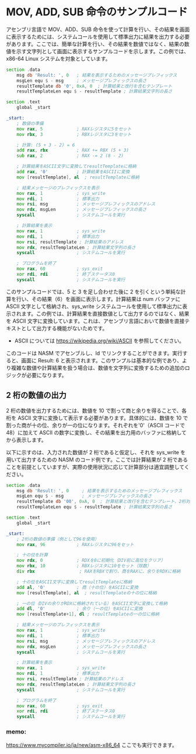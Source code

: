 # MOV, ADD, SUB 命令のサンプルコード

アセンブリ言語で MOV、ADD、SUB 命令を使って計算を行い、その結果を画面に表示するためには、システムコールを使用して標準出力に結果を出力する必要があります。ここでは、簡単な計算を行い、その結果を数値ではなく、結果の数値を示す文字列として画面に表示するサンプルコードを示します。この例では、x86-64 Linux システムを対象としています。

```asm
section .data
    msg db 'Result: ', 0   ; 結果を表示するためのメッセージプレフィックス
    msgLen equ $ - msg     ; メッセージプレフィックスの長さ
    resultTemplate db '0', 0xA, 0  ; 計算結果と改行を含むテンプレート
    resultTemplateLen equ $ - resultTemplate ; 計算結果文字列の長さ

section .text
    global _start

_start:
    ; 数値の準備
    mov rax, 5             ; RAXレジスタに5をセット
    mov rbx, 3             ; RBXレジスタに3をセット

    ; 計算: (5 + 3 - 2) = 6
    add rax, rbx           ; RAX += RBX (5 + 3)
    sub rax, 2             ; RAX -= 2 (8 - 2)

    ; 計算結果をASCII文字に変換してresultTemplateに格納
    add rax, '0'           ; 計算結果をASCIIに変換
    mov [resultTemplate], al  ; resultTemplateに格納

    ; 結果メッセージのプレフィックスを表示
    mov rax, 1             ; sys_write
    mov rdi, 1             ; 標準出力
    mov rsi, msg           ; メッセージプレフィックスのアドレス
    mov rdx, msgLen        ; メッセージプレフィックスの長さ
    syscall                ; システムコールを実行

    ; 計算結果を表示
    mov rax, 1             ; sys_write
    mov rdi, 1             ; 標準出力
    mov rsi, resultTemplate ; 計算結果のアドレス
    mov rdx, resultTemplateLen ; 計算結果文字列の長さ
    syscall                ; システムコールを実行

    ; プログラムを終了
    mov rax, 60            ; sys_exit
    xor rdi, rdi           ; 終了ステータス0
    syscall                ; システムコールを実行
```

このサンプルコードでは、5 と 3 を足し合わせた後に 2 を引くという単純な計算を行い、その結果（6）を画面に表示します。計算結果は num バッファに ASCII 文字として格納され、sys_write システムコールを使用して標準出力に表示されます。この例では、計算結果を直接数値として出力するのではなく、結果を ASCII 文字に変換しています。これは、アセンブリ言語において数値を直接テキストとして出力する機能がないためです。

- ASCII については https://wikipedia.org/wiki/ASCII を参照してください。

このコードは NASM でアセンブルし、ld でリンクすることができます。実行すると、画面に Result: 6 と表示されます。このサンプルは基本的な例であり、より複雑な数値や計算結果を扱う場合は、数値を文字列に変換するための追加のロジックが必要になります。

## 2 桁の数値の出力

2 桁の数値を出力するためには、数値を 10 で割って商と余りを得ることで、各桁を ASCII 文字に変換して表示する必要があります。具体的には、数値を 10 で割った商が十の位、余りが一の位になります。それぞれを'0'（ASCII コードで 48）に加えて ASCII の数字に変換し、その結果を出力用のバッファに格納してから表示します。

以下に示すのは、入力された数値が 2 桁であると仮定し、それを sys_write を用いて出力するための NASM のコード例です。ここでは計算結果が 2 桁であることを前提としていますが、実際の使用状況に応じて計算部分は適宜調整してください。

```asm
section .data
    msg db 'Result: ', 0     ; 結果を表示するためのメッセージプレフィックス
    msgLen equ $ - msg       ; メッセージプレフィックスの長さ
    resultTemplate db '00', 0xA, 0  ; 計算結果と改行を含むテンプレート、2桁対応
    resultTemplateLen equ $ - resultTemplate ; 計算結果文字列の長さ

section .text
    global _start

_start:
    ; 2桁の数値の準備（例として96を使用）
    mov rax, 96            ; RAXレジスタに96をセット

    ; 十の位を計算
    mov rdx, 0             ; RDXを0に初期化（DIV前に高位をクリア）
    mov rbx, 10            ; RBXレジスタに10をセット（除数）
    div rbx                 ; RAXをRBXで割り、商をRAXに、余りをRDXに格納

    ; 十の位をASCII文字に変換してresultTemplateに格納
    add al, '0'            ; 商（十の位）をASCIIに変換
    mov [resultTemplate], al  ; resultTemplateの十の位に格納

    ; 一の位（DIVの余りがRDXに格納されている）をASCII文字に変換して格納
    add dl, '0'            ; 余り（一の位）をASCIIに変換
    mov [resultTemplate+1], dl ; resultTemplateの一の位に格納

    ; 結果メッセージのプレフィックスを表示
    mov rax, 1             ; sys_write
    mov rdi, 1             ; 標準出力
    mov rsi, msg           ; メッセージプレフィックスのアドレス
    mov rdx, msgLen        ; メッセージプレフィックスの長さ
    syscall                ; システムコールを実行

    ; 計算結果を表示
    mov rax, 1             ; sys_write
    mov rdi, 1             ; 標準出力
    mov rsi, resultTemplate ; 計算結果のアドレス
    mov rdx, resultTemplateLen ; 計算結果文字列の長さ
    syscall                ; システムコールを実行

    ; プログラムを終了
    mov rax, 60            ; sys_exit
    xor rdi, rdi           ; 終了ステータス0
    syscall                ; システムコールを実行
```

### memo:

https://www.mycompiler.io/ja/new/asm-x86_64
ここでも実行できます。
